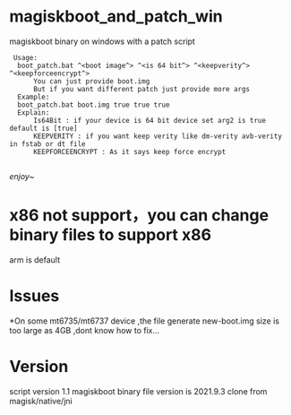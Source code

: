 # magiskboot_and_patch_win
magiskboot binary on windows with a patch script

```
 Usage:
  boot_patch.bat ^<boot image^> ^<is 64 bit^> ^<keepverity^> ^<keepforceencrypt^>
      You can just provide boot.img
      But if you want different patch just provide more args
  Example:
  boot_patch.bat boot.img true true true
  Explain:
      Is64Bit : if your device is 64 bit device set arg2 is true default is [true]
      KEEPVERITY : if you want keep verity like dm-verity avb-verity in fstab or dt file
      KEEPFORCEENCRYPT : As it says keep force encrypt
      
```

*enjoy~* <br>

# x86 not support，you can change binary files to support x86
arm is default

# Issues
*On some mt6735/mt6737 device ,the file generate new-boot.img size is too large as 4GB ,dont know how to fix...

# Version
script version 1.1
magiskboot binary file version is 2021.9.3 clone from magisk/native/jni
